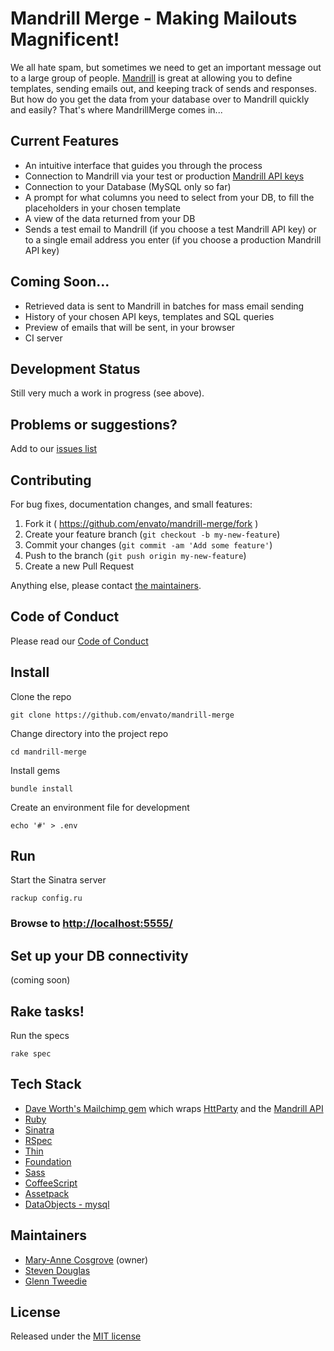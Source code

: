 Mandrill Merge - Making Mailouts Magnificent!
============================

We all hate spam, but sometimes we need to get an important message out to a large group of people. [Mandrill](https://mandrillapp.com) is great at allowing you to define templates, sending emails out, and keeping track of sends and responses. But how do you get the data from your database over to Mandrill quickly and easily? That's where MandrillMerge comes in...

Current Features
--------

* An intuitive interface that guides you through the process
* Connection to Mandrill via your test or production [Mandrill API keys](https://mandrillapp.com/settings/index)
* Connection to your Database (MySQL only so far)
* A prompt for what columns you need to select from your DB, to fill the placeholders in your chosen template
* A view of the data returned from your DB
* Sends a test email to Mandrill (if you choose a test Mandrill API key) or to a single email address you enter (if you choose a production Mandrill API key)

Coming Soon...
--------------

* Retrieved data is sent to Mandrill in batches for mass email sending
* History of your chosen API keys, templates and SQL queries
* Preview of emails that will be sent, in your browser
* CI server

Development Status
------------------

Still very much a work in progress (see above).

Problems or suggestions?
------------------------

Add to our [issues list](https://github.com/envato/mandrill-merge/issues)

Contributing
------------

For bug fixes, documentation changes, and small features:  

1. Fork it ( https://github.com/envato/mandrill-merge/fork )  
2. Create your feature branch (`git checkout -b my-new-feature`)  
3. Commit your changes (`git commit -am 'Add some feature'`)  
4. Push to the branch (`git push origin my-new-feature`)  
5. Create a new Pull Request

Anything else, please contact [the maintainers](https://github.com/envato/mandrill-merge#maintainers).

Code of Conduct
---------------
Please read our [Code of Conduct](https://github.com/envato/mandrill-merge/blob/master/CODE_OF_CONDUCT.md)

Install
-------

Clone the repo  
```
git clone https://github.com/envato/mandrill-merge
```

Change directory into the project repo  
```
cd mandrill-merge
```

Install gems  
```
bundle install
```

Create an environment file for development
```
echo '#' > .env
```

Run
---

Start the Sinatra server  
```
rackup config.ru
```
### Browse to [http://localhost:5555/](http://localhost:5555/)

Set up your DB connectivity
---------------------------

(coming soon)

Rake tasks!
-----------

Run the specs  
```
rake spec
```

Tech Stack
-------

* [Dave Worth's Mailchimp gem](https://github.com/daveworth/mailchimp-gem) which wraps [HttParty](https://github.com/jnunemaker/httparty) and the [Mandrill API](https://mandrillapp.com/api/docs/)
* [Ruby](http://www.ruby-doc.org/core-2.1.2/)
* [Sinatra](http://www.sinatrarb.com/)
* [RSpec](https://www.relishapp.com/rspec/rspec-core/v/2-99/docs/)
* [Thin](http://code.macournoyer.com/thin/)
* [Foundation](http://foundation.zurb.com/)
* [Sass](http://sass-lang.com/)
* [CoffeeScript](http://coffeescript.org/)
* [Assetpack](https://github.com/rstacruz/sinatra-assetpack)
* [DataObjects - mysql](https://github.com/datamapper/do)

Maintainers
-----------

* [Mary-Anne Cosgrove](https://github.com/macosgrove) (owner)
* [Steven Douglas](https://github.com/stevend)
* [Glenn Tweedie](https://github.com/nocache)

License
-------

Released under the [MIT license](https://github.com/envato/mandrill-merge/blob/master/LICENSE.txt)
